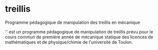 # treillis
Programme pédagogique de manipulation des treillis en mécanique

'<Tktreillis>' est un programme pédagogique de manipulation de treillis prévu pour le cours commun de première année de mécanique statique des licences de mathématiques et de physique/chimie de l'université de Toulon.
